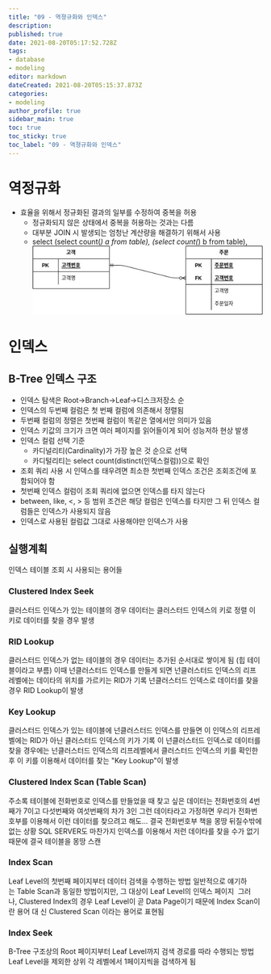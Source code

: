 ```yaml
---
title: "09 - 역졍규화와 인덱스"
description: 
published: true
date: 2021-08-20T05:17:52.728Z
tags: 
- database
- modeling
editor: markdown
dateCreated: 2021-08-20T05:15:37.873Z
categories:
- modeling
author_profile: true
sidebar_main: true
toc: true
toc_sticky: true
toc_label: "09 - 역졍규화와 인덱스"
---
```


# 역정규화
- 효율을 위해서 정규화된 결과의 일부를 수정하여 중복을 허용
	- 정규화되지 않은 상태에서 중복을 허용하는 것과는 다름
	- 대부분 JOIN 시 발생되는 엄청난 계산량을 해결하기 위해서 사용
	- select  (select count(*) a from table), (select count(*) b from table),
![data-modeling-09-01.jpg](/assets/img/data_modeling/data-modeling-09-01.jpg)
  
# 인덱스
## B-Tree 인덱스 구조
- 인덱스 탐색은 Root->Branch->Leaf->디스크저장소 순
- 인덱스의 두번째 컬럼은 첫 번째 컬럼에 의존해서 정렬됨
- 두번째 컬럼의 정렬은 첫번째 컬럼이 똑같은 열에서만 의미가 있음
- 인덱스 키값의 크기가 크면 여러 페이지를 읽어들이게 되어 성능저하 현상 발생
- 인덱스 컬럼 선택 기준
	- 카디널리티(Cardinality)가 가장 높은 것 순으로 선택
	- 카디털리티는 select count(distinct(인덱스컬럼))으로 확인
- 조회 쿼리 사용 시 인덱스를 태우려면 최소한 첫번째 인덱스 조건은 조회조건에 포함되어야 함
- 첫번째 인덱스 컬럼이 조회 쿼리에 없으면 인덱스를 타지 않는다
- between, like, <, > 등 범위 조건은 해당 컬럼은 인덱스를 타지만 그 뒤 인덱스 컬럼들은 인덱스가 사용되지 않음
- 인덱스로 사용된 컬럼값 그대로 사용해야만 인덱스가 사용

## 실행계획
인덱스 테이블 조회 시 사용되는 용어들
### Clustered Index Seek
클러스터드 인덱스가 있는 테이블의 경우 데이터는 클러스터드 인덱스의 키로 정렬
이 키로 데이터를 찾을 경우 발생
### RID Lookup
클러스터드 인덱스가 없는 테이블의 경우 데이터는 추가된 순서대로 쌓이게 됨 (힙 테이블이라고 부름)
이때 넌클러스터드 인덱스를 만들게 되면 넌클러스터드 인덱스의 리프레벨에는 데이타의 위치를 가르키는 RID가 기록
넌클러스터드 인덱스로 데이터를 찾을 경우 RID Lookup이 발생
### Key Lookup
클러스터드 인덱스가 있는 테이블에 넌클러스터드 인덱스를 만들면 이 인덱스의 리프레벨에는 RID가 아닌 클러스터드 인덱스의 키가 기록
이 넌클러스터드 인덱스로 데이터를 찾을 경우에는 넌클러스터드 인덱스의 리프레벨에서 클러스터드 인덱스의 키를 확인한 후 이 키를 이용해서 데이터를 찾는 "Key Lookup"이 발생
### Clustered Index Scan (Table Scan)
주소록 테이블에 전화번호로 인덱스를 만들었을 때 찾고 싶은 데이터는 전화번호의 4번째가 7이고 다섯번째와 여섯번째의 차가 3인 그런 데이타라고 가정하면 우리가 전화번호부를 이용해서 이런 데이터를 찾으려고 해도... 결국 전화번호부 책을 몽땅 뒤질수밖에  없는 상황 SQL SERVER도 마찬가지
인덱스를 이용해서 저런 데이타를 찾을 수가 없기 때문에 결국 테이블을 몽땅 스캔
### Index Scan
Leaf Level의 첫번째 페이지부터 데이터 검색을 수행하는 방법
일반적으로 얘기하는 Table Scan과 동일한 방법이지만, 그 대상이 Leaf Level의 인덱스 페이지 
그러나, Clustered Index의 경우 Leaf Level이 곧 Data Page이기 때문에 Index Scan이란 용어 대 신 Clustered Scan 이라는 용어로 표현됨
### Index Seek
B-Tree 구조상의 Root 페이지부터 Leaf Level까지 검색 경로를 따라 수행되는 방법
Leaf Level을 제외한 상위 각 레벨에서 1페이지씩을 검색하게 됨
